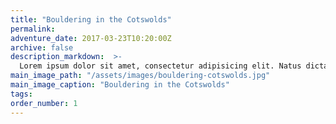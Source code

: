 ```yaml
---
title: "Bouldering in the Cotswolds"
permalink:
adventure_date: 2017-03-23T10:20:00Z
archive: false
description_markdown:  >-
  Lorem ipsum dolor sit amet, consectetur adipisicing elit. Natus dicta molestias illo facilis! Id incidunt quae beatae, minus tempore, vero velit reprehenderit sed qui mollitia cumque non quam, placeat inventore!
main_image_path: "/assets/images/bouldering-cotswolds.jpg"
main_image_caption: "Bouldering in the Cotswolds"
tags: 
order_number: 1
---
```

